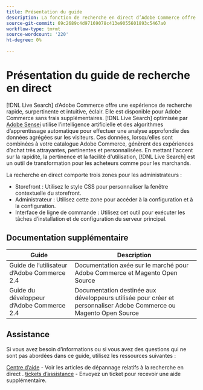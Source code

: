 ```yaml
---
title: Présentation du guide
description: La fonction de recherche en direct d’Adobe Commerce offre une expérience de recherche rapide, super pertinente et intuitive.
source-git-commit: 69c2689c4d97169078c413e9055601893c5467a0
workflow-type: tm+mt
source-wordcount: '220'
ht-degree: 0%

---
```



# Présentation du guide de recherche en direct

[!DNL Live Search] d’Adobe Commerce offre une expérience de recherche rapide, surpertinente et intuitive, éclair. Elle est disponible pour Adobe Commerce sans frais supplémentaires. [!DNL Live Search] optimisée par [Adobe Sensei](https://www.adobe.com/sensei.html) utilise l’intelligence artificielle et des algorithmes d’apprentissage automatique pour effectuer une analyse approfondie des données agrégées sur les visiteurs. Ces données, lorsqu’elles sont combinées à votre catalogue Adobe Commerce, génèrent des expériences d’achat très attrayantes, pertinentes et personnalisées. En mettant l&#39;accent sur la rapidité, la pertinence et la facilité d&#39;utilisation, [!DNL Live Search] est un outil de transformation pour les acheteurs comme pour les marchands.

La recherche en direct comporte trois zones pour les administrateurs :

* Storefront : Utilisez le style CSS pour personnaliser la fenêtre contextuelle du storefront.
* Administrateur : Utilisez cette zone pour accéder à la configuration et à la configuration.
* Interface de ligne de commande : Utilisez cet outil pour exécuter les tâches d’installation et de configuration du serveur principal.

## Documentation supplémentaire

| Guide | Description |
|--- |--- |
| Guide de l’utilisateur d’Adobe Commerce 2.4 | Documentation axée sur le marché pour Adobe Commerce et Magento Open Source |
| Guide du développeur d’Adobe Commerce 2.4 | Documentation destinée aux développeurs utilisée pour créer et personnaliser Adobe Commerce ou Magento Open Source |

## Assistance

Si vous avez besoin d’informations ou si vous avez des questions qui ne sont pas abordées dans ce guide, utilisez les ressources suivantes :

[Centre d’aide](https://support.magento.com/hc/en-us) - Voir les articles de dépannage relatifs à la recherche en direct .
[tickets d’assistance](https://support.magento.com/hc/en-us/articles/360000913794#submit-ticket) - Envoyez un ticket pour recevoir une aide supplémentaire.
